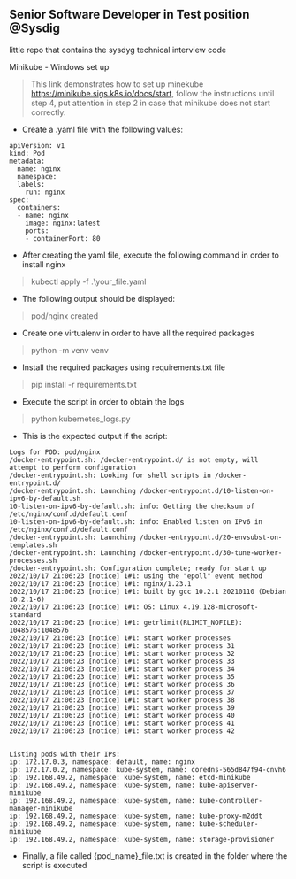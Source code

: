 ## Senior Software Developer in Test position @Sysdig

little repo that contains the sysdyg technical interview code

Minikube - Windows set up 

>This link demonstrates how to set up minekube https://minikube.sigs.k8s.io/docs/start, follow the
instructions until step 4, put attention in step 2 in case that minikube does not start correctly.

- Create a .yaml file with the following values:

```
apiVersion: v1
kind: Pod
metadata:
  name: nginx
  namespace:
  labels:
    run: nginx
spec:
  containers:
  - name: nginx
    image: nginx:latest
    ports:
    - containerPort: 80
```

- After creating the yaml file, execute the following command in order to install nginx 
> kubectl apply -f .\your_file.yaml

- The following output should be displayed:
> pod/nginx created

- Create one virtualenv in order to have all the required packages 
> python -m venv venv

- Install the required packages using requirements.txt file
> pip install -r requirements.txt

- Execute the script in order to obtain the logs
> python kubernetes_logs.py


- This is the expected output if the script:
```
Logs for POD: pod/nginx
/docker-entrypoint.sh: /docker-entrypoint.d/ is not empty, will attempt to perform configuration
/docker-entrypoint.sh: Looking for shell scripts in /docker-entrypoint.d/
/docker-entrypoint.sh: Launching /docker-entrypoint.d/10-listen-on-ipv6-by-default.sh
10-listen-on-ipv6-by-default.sh: info: Getting the checksum of /etc/nginx/conf.d/default.conf
10-listen-on-ipv6-by-default.sh: info: Enabled listen on IPv6 in /etc/nginx/conf.d/default.conf
/docker-entrypoint.sh: Launching /docker-entrypoint.d/20-envsubst-on-templates.sh
/docker-entrypoint.sh: Launching /docker-entrypoint.d/30-tune-worker-processes.sh
/docker-entrypoint.sh: Configuration complete; ready for start up
2022/10/17 21:06:23 [notice] 1#1: using the "epoll" event method
2022/10/17 21:06:23 [notice] 1#1: nginx/1.23.1
2022/10/17 21:06:23 [notice] 1#1: built by gcc 10.2.1 20210110 (Debian 10.2.1-6)
2022/10/17 21:06:23 [notice] 1#1: OS: Linux 4.19.128-microsoft-standard
2022/10/17 21:06:23 [notice] 1#1: getrlimit(RLIMIT_NOFILE): 1048576:1048576
2022/10/17 21:06:23 [notice] 1#1: start worker processes
2022/10/17 21:06:23 [notice] 1#1: start worker process 31
2022/10/17 21:06:23 [notice] 1#1: start worker process 32
2022/10/17 21:06:23 [notice] 1#1: start worker process 33
2022/10/17 21:06:23 [notice] 1#1: start worker process 34
2022/10/17 21:06:23 [notice] 1#1: start worker process 35
2022/10/17 21:06:23 [notice] 1#1: start worker process 36
2022/10/17 21:06:23 [notice] 1#1: start worker process 37
2022/10/17 21:06:23 [notice] 1#1: start worker process 38
2022/10/17 21:06:23 [notice] 1#1: start worker process 39
2022/10/17 21:06:23 [notice] 1#1: start worker process 40
2022/10/17 21:06:23 [notice] 1#1: start worker process 41
2022/10/17 21:06:23 [notice] 1#1: start worker process 42


Listing pods with their IPs:
ip: 172.17.0.3, namespace: default, name: nginx
ip: 172.17.0.2, namespace: kube-system, name: coredns-565d847f94-cnvh6
ip: 192.168.49.2, namespace: kube-system, name: etcd-minikube
ip: 192.168.49.2, namespace: kube-system, name: kube-apiserver-minikube
ip: 192.168.49.2, namespace: kube-system, name: kube-controller-manager-minikube
ip: 192.168.49.2, namespace: kube-system, name: kube-proxy-m2ddt
ip: 192.168.49.2, namespace: kube-system, name: kube-scheduler-minikube
ip: 192.168.49.2, namespace: kube-system, name: storage-provisioner
```

- Finally, a file called {pod_name}_file.txt is created in the folder where the script is executed













